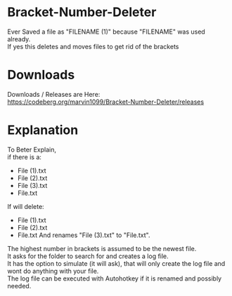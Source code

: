 # Bracket-Number-Deleter
Ever Saved a file as "FILENAME (1)" because "FILENAME" was used already.  
If yes this deletes and moves files to get rid of the brackets

# Downloads
Downloads / Releases are Here:  
https://codeberg.org/marvin1099/Bracket-Number-Deleter/releases

# Explanation
To Beter Explain,        
if there is a:
- File (1).txt
- File (2).txt
- File (3).txt
- File.txt

If will delete:
- File (1).txt
- File (2).txt
- File.txt
And renames "File (3).txt" to "File.txt".   

The highest number in brackets is assumed to be the newest file.      
It asks for the folder to search for and creates a log file.      
It has the option to simulate (it will ask), that will only create the log file and wont do anything with your file.      
The log file can be executed with Autohotkey if it is renamed and possibly needed.        

